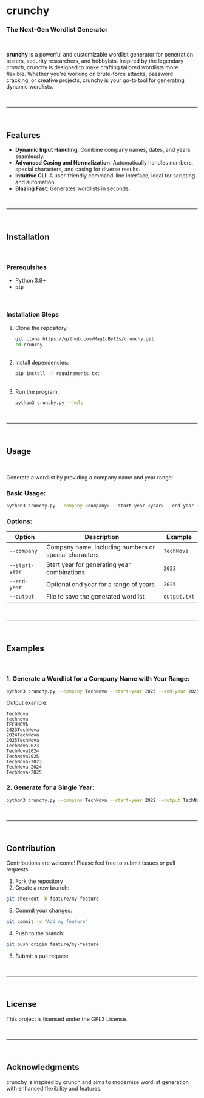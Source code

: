 # crunchy

### The Next-Gen Wordlist Generator  

<br>

**crunchy** is a powerful and customizable wordlist generator for penetration testers, security researchers, and hobbyists. Inspired by the legendary *crunch*, crunchy is designed to make crafting tailored wordlists more flexible. Whether you're working on brute-force attacks, password cracking, or creative projects, crunchy is your go-to tool for generating dynamic wordlists.  

<br>

---

<br>

## Features  
- **Dynamic Input Handling**: Combine company names, dates, and years seamlessly.  
- **Advanced Casing and Normalization**: Automatically handles numbers, special characters, and casing for diverse results.  
- **Intuitive CLI**: A user-friendly command-line interface, ideal for scripting and automation.  
- **Blazing Fast**: Generates wordlists in seconds.  

<br>

---

<br>

## Installation  

<br>

### Prerequisites  
- Python 3.8+  
- `pip`  

<br>

### Installation Steps  
1. Clone the repository:  
   ```bash
   git clone https://github.com/Mag1cByt3s/crunchy.git
   cd crunchy
   ```  
   <br>
2. Install dependencies:
   ```bash
   pip install -r requirements.txt
   ```  
   <br>
3. Run the program:
   ```bash
   python3 crunchy.py --help
   ```

<br>

---

<br>

## Usage

<br>

Generate a wordlist by providing a company name and year range:  

### Basic Usage:
```bash
python3 crunchy.py --company <company> --start-year <year> --end-year <year> --output <company.txt>
```

### Options:  
| Option             | Description                                             | Example                    |  
|--------------------|---------------------------------------------------------|----------------------------|  
| `--company`        | Company name, including numbers or special characters  | `TechNova`                |  
| `--start-year`     | Start year for generating year combinations            | `2023`                    |  
| `--end-year`       | Optional end year for a range of years                 | `2025`                    |  
| `--output`         | File to save the generated wordlist                   | `output.txt`              |  

<br>

---

<br>

## Examples

<br>

### 1. Generate a Wordlist for a Company Name with Year Range:
```bash
python3 crunchy.py --company TechNova --start-year 2023 --end-year 2025 --output TechNova.txt
```
Output example:
```
TechNova
technova
TECHNOVA
2023TechNova
2024TechNova
2025TechNova
TechNova2023
TechNova2024
TechNova2025
TechNova-2023
TechNova-2024
TechNova-2025
```

### 2. Generate for a Single Year:
```bash
python3 crunchy.py --company TechNova --start-year 2022 --output TechNova2022.txt
```

<br>

---

<br>

## Contribution

Contributions are welcome! Please feel free to submit issues or pull requests.

1. Fork the repository
2. Create a new branch:
```bash
git checkout -b feature/my-feature
```
3. Commit your changes:
```bash
git commit -m "Add my feature"
```
4. Push to the branch:
```bash
git push origin feature/my-feature
```
5. Submit a pull request

<br>

---

<br>

## License

This project is licensed under the GPL3 License.

<br>

---

<br>

## Acknowledgments

crunchy is inspired by crunch and aims to modernize wordlist generation with enhanced flexibility and features.

